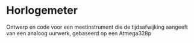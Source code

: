 # Horlogemeter

Ontwerp en code voor een meetinstrument die de tijdsafwijking aangeeft van een analoog uurwerk, gebaseerd op een Atmega328p